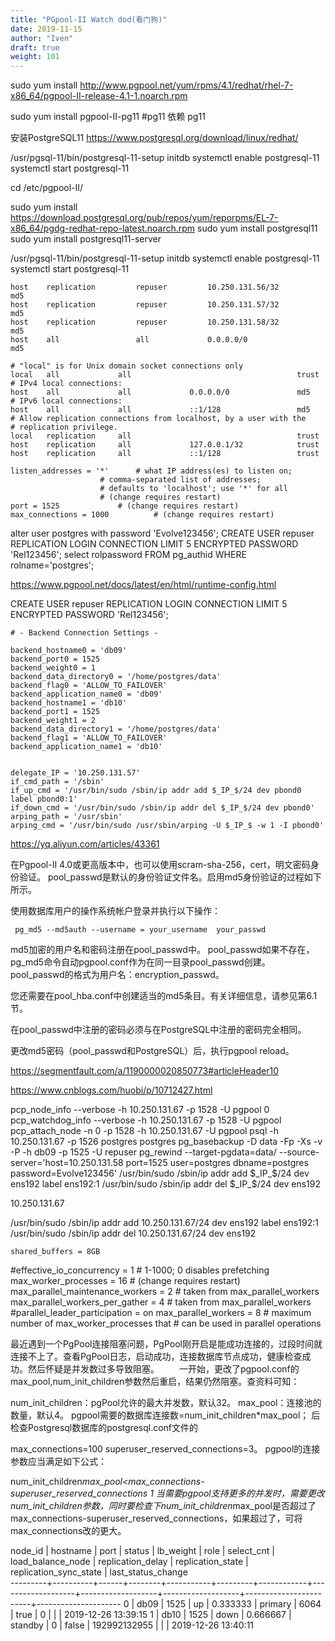 ```yaml
---
title: "PGpool-II Watch dod(看门狗)"
date: 2019-11-15
author: "Iven"
draft: true
weight: 101
---
```


sudo yum install http://www.pgpool.net/yum/rpms/4.1/redhat/rhel-7-x86_64/pgpool-II-release-4.1-1.noarch.rpm

sudo yum install pgpool-II-pg11 #pg11 依赖 pg11

安装PostgreSQL11
https://www.postgresql.org/download/linux/redhat/



/usr/pgsql-11/bin/postgresql-11-setup initdb
systemctl enable postgresql-11
systemctl start postgresql-11


 cd /etc/pgpool-II/


sudo yum install https://download.postgresql.org/pub/repos/yum/reporpms/EL-7-x86_64/pgdg-redhat-repo-latest.noarch.rpm
sudo yum install postgresql11
sudo yum install postgresql11-server

/usr/pgsql-11/bin/postgresql-11-setup initdb
systemctl enable postgresql-11
systemctl start postgresql-11


```
host    replication         repuser         10.250.131.56/32          md5
host    replication         repuser         10.250.131.57/32          md5
host    replication         repuser         10.250.131.58/32          md5
host    all                 all             0.0.0.0/0                 md5
```

```
# "local" is for Unix domain socket connections only
local   all             all                                     trust
# IPv4 local connections:
host    all             all             0.0.0.0/0               md5
# IPv6 local connections:
host    all             all             ::1/128                 md5
# Allow replication connections from localhost, by a user with the
# replication privilege.
local   replication     all                                     trust
host    replication     all             127.0.0.1/32            trust
host    replication     all             ::1/128                 trust
```

```
listen_addresses = '*'		# what IP address(es) to listen on;
					# comma-separated list of addresses;
					# defaults to 'localhost'; use '*' for all
					# (change requires restart)
port = 1525				# (change requires restart)
max_connections = 1000			# (change requires restart)
```

alter user postgres with password 'Evolve123456';
CREATE USER repuser REPLICATION LOGIN CONNECTION LIMIT 5 ENCRYPTED PASSWORD 'Rel123456';
select rolpassword FROM pg_authid WHERE rolname='postgres';

https://www.pgpool.net/docs/latest/en/html/runtime-config.html



CREATE USER repuser REPLICATION LOGIN CONNECTION LIMIT 5 ENCRYPTED PASSWORD 'Rel123456';

```
# - Backend Connection Settings -

backend_hostname0 = 'db09'
backend_port0 = 1525
backend_weight0 = 1
backend_data_directory0 = '/home/postgres/data'
backend_flag0 = 'ALLOW_TO_FAILOVER'
backend_application_name0 = 'db09'
backend_hostname1 = 'db10'
backend_port1 = 1525
backend_weight1 = 2
backend_data_directory1 = '/home/postgres/data'
backend_flag1 = 'ALLOW_TO_FAILOVER'
backend_application_name1 = 'db10'

```

```

delegate_IP = '10.250.131.57'
if_cmd_path = '/sbin'
if_up_cmd = '/usr/bin/sudo /sbin/ip addr add $_IP_$/24 dev pbond0 label pbond0:1'
if_down_cmd = '/usr/bin/sudo /sbin/ip addr del $_IP_$/24 dev pbond0'
arping_path = '/usr/sbin'
arping_cmd = '/usr/bin/sudo /usr/sbin/arping -U $_IP_$ -w 1 -I pbond0'
```

https://yq.aliyun.com/articles/43361


在Pgpool-II 4.0或更高版本中，也可以使用scram-sha-256，cert，明文密码身份验证。 pool_passwd是默认的身份验证文件名。启用md5身份验证的过程如下所示。

使用数据库用户的操作系统帐户登录并执行以下操作：

	 pg_md5 --md5auth --username = your_username  your_passwd
	
md5加密的用户名和密码注册在pool_passwd中。 pool_passwd如果不存在，pg_md5命令自动pgpool.conf作为在同一目录pool_passwd创建。 pool_passwd的格式为用户名：encryption_passwd。

您还需要在pool_hba.conf中创建适当的md5条目。有关详细信息，请参见第6.1节。

在pool_passwd中注册的密码必须与在PostgreSQL中注册的密码完全相同。

更改md5密码（pool_passwd和PostgreSQL）后，执行pgpool reload。

https://segmentfault.com/a/1190000020850773#articleHeader10

https://www.cnblogs.com/huobi/p/10712427.html

pcp_node_info --verbose -h 10.250.131.67 -p 1528 -U pgpool 0
pcp_watchdog_info --verbose -h 10.250.131.67  -p 1528 -U pgpool
pcp_attach_node -n 0 -p 1528 -h 10.250.131.67  -U pgpool
psql -h 10.250.131.67 -p 1526 postgres postgres
pg_basebackup -D data -Fp -Xs -v -P -h db09 -p 1525 -U repuser
pg_rewind --target-pgdata=data/ --source-server='host=10.250.131.58 port=1525 user=postgres dbname=postgres password=Evolve123456' 
 /usr/bin/sudo /sbin/ip addr add $_IP_$/24 dev ens192 label ens192:1
 /usr/bin/sudo /sbin/ip addr del $_IP_$/24 dev ens192

10.250.131.67

/usr/bin/sudo /sbin/ip addr add 10.250.131.67/24 dev ens192 label ens192:1
/usr/bin/sudo /sbin/ip addr del 10.250.131.67/24 dev ens192

```
shared_buffers = 8GB
```

#effective_io_concurrency = 1           # 1-1000; 0 disables prefetching
max_worker_processes = 16               # (change requires restart)
max_parallel_maintenance_workers = 2    # taken from max_parallel_workers
max_parallel_workers_per_gather = 4     # taken from max_parallel_workers
#parallel_leader_participation = on
max_parallel_workers = 8                # maximum number of max_worker_processes that
                                        # can be used in parallel operations



最近遇到一个PgPool连接阻塞问题，PgPool刚开启是能成功连接的，过段时间就连接不上了。查看PgPool日志，启动成功，连接数据库节点成功，健康检查成功。然后怀疑是并发数过多导致阻塞。
　　一开始，更改了pgpool.conf的max_pool,num_init_children参数然后重启，结果仍然阻塞。查资料可知：

num_init_children：pgPool允许的最大并发数，默认32。
max_pool：连接池的数量，默认4。
pgpool需要的数据库连接数=num_init_children*max_pool；
后检查Postgresql数据库的postgresql.conf文件的

max_connections=100
superuser_reserved_connections=3。
pgpool的连接参数应当满足如下公式：

num_init_children*max_pool<max_connections-superuser_reserved_connections
1
当需要pgpool支持更多的并发时，需要更改num_init_children参数，同时要检查下num_init_children*max_pool是否超过了max_connections-superuser_reserved_connections，如果超过了，可将max_connections改的更大。


 node_id | hostname | port | status | lb_weight |  role   | select_cnt | load_balance_node | replication_delay | replication_state | replication_sync_state | last_status_change  
---------+----------+------+--------+-----------+---------+------------+-------------------+-------------------+-------------------+------------------------+---------------------
 0       | db09     | 1525 | up     | 0.333333  | primary | 6064       | true              | 0                 |                   |                        | 2019-12-26 13:39:15
 1       | db10     | 1525 | down   | 0.666667  | standby | 0          | false             | 192992132955      |                   |                        | 2019-12-26 13:40:11
